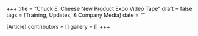 +++
title = "Chuck E. Cheese New Product Expo Video Tape"
draft = false
tags = [Training, Updates, & Company Media]
date = ""

[Article]
contributors = []
gallery = []
+++